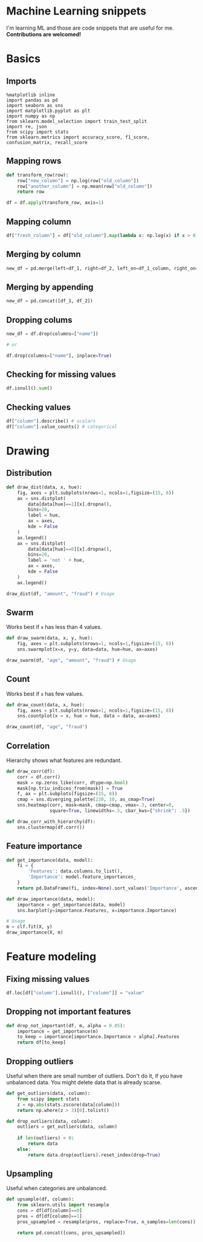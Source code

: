 # Machine Learning snippets

I'm learning ML and those are code snippets that are useful for me.
**Contributions are welcomed!**

# Basics

## Imports
```
%matplotlib inline
import pandas as pd
import seaborn as sns
import matplotlib.pyplot as plt
import numpy as np
from sklearn.model_selection import train_test_split
import re, json
from scipy import stats
from sklearn.metrics import accuracy_score, f1_score, confusion_matrix, recall_score
```

## Mapping rows

```python
def transform_row(row):
    row["new_column"] = np.log(row["old_column"])
    row["another_column"] = np.mean(row["old_column"])
    return row

df = df.apply(transform_row, axis=1)
```

## Mapping column

```python
df["fresh_column"] = df["old_column"].map(lambda x: np.log(x) if x > 0 else 0)
```

## Merging by column

```python
new_df = pd.merge(left=df_1, right=df_2, left_on=df_1_column, right_on=df_2_column)
```

## Merging by appending

```python
new_df = pd.concat([df_1, df_2])
```

## Dropping colums

```python
new_df = df.drop(columns=["name"])

# or

df.drop(columns=["name"], inplace=True)
```

## Checking for missing values

```python
df.isnull().sum()
```

## Checking values

```python
df["column"].describe() # scalars
df["column"].value_counts() # categorical
```

# Drawing

## Distribution

```python
def draw_dist(data, x, hue):
    fig, axes = plt.subplots(nrows=1, ncols=1,figsize=(15, 8))
    ax = sns.distplot(
        data[data[hue]==1][x].dropna(),
        bins=20,
        label = hue,
        ax = axes,
        kde = False
    )
    ax.legend()
    ax = sns.distplot(
        data[data[hue]==0][x].dropna(), 
        bins=20, 
        label = 'not ' + hue, 
        ax = axes, 
        kde = False
    )
    ax.legend()

draw_dist(df, "amount", "fraud") # Usage
```

## Swarm

Works best if `x` has less than 4 values.

```python
def draw_swarm(data, x, y, hue):
    fig, axes = plt.subplots(nrows=1, ncols=1,figsize=(15, 8))
    sns.swarmplot(x=x, y=y, data=data, hue=hue, ax=axes)

draw_swarm(df, "age", "amount", "fraud") # Usage
```

## Count

Works best if `x` has few values.

```python
def draw_count(data, x, hue):
    fig, axes = plt.subplots(nrows=1, ncols=1,figsize=(15, 8))
    sns.countplot(x = x, hue = hue, data = data, ax=axes)

draw_count(df, "age", "fraud")
```

## Correlation

Hierarchy shows what features are redundant.

```python
def draw_corr(df):
    corr = df.corr()
    mask = np.zeros_like(corr, dtype=np.bool)
    mask[np.triu_indices_from(mask)] = True
    f, ax = plt.subplots(figsize=(15, 8))
    cmap = sns.diverging_palette(220, 10, as_cmap=True)
    sns.heatmap(corr, mask=mask, cmap=cmap, vmax=.3, center=0,
                square=True, linewidths=.5, cbar_kws={"shrink": .5})

def draw_corr_with_hierarchy(df):
    sns.clustermap(df.corr())
```

## Feature importance

```python
def get_importance(data, model):
    fi = {
        'Features': data.columns.to_list(), 
        'Importance': model.feature_importances_
    }
    return pd.DataFrame(fi, index=None).sort_values('Importance', ascending=False)

def draw_importance(data, model):
    importance = get_importance(data, model)
    sns.barplot(y=importance.Features, x=importance.Importance)

# Usage
m = clf.fit(X, y)
draw_importance(X, m)
```

# Feature modeling

## Fixing missing values

```python
df.loc[df["column"].isnull(), ["column"]] = "value"
```

## Dropping not important features

```python
def drop_not_important(df, m, alpha = 0.05):
    importance = get_importance(m)
    to_keep = importance[importance.Importance > alpha].Features
    return df[to_keep]
```

## Dropping outliers

Useful when there are small number of outliers. 
Don't do it, if you have unbalanced data.
You might delete data that is already scarse.


```python
def get_outliers(data, column):
    from scipy import stats
    z = np.abs(stats.zscore(data[column]))
    return np.where(z > 3)[0].tolist()

def drop_outliers(data, column):
    outliers = get_outliers(data, column)
    
    if len(outliers) < 0:
        return data
    else:
        return data.drop(outliers).reset_index(drop=True)
```

## Upsampling

Useful when categories are unbalanced.

```python
def upsample(df, column):
    from sklearn.utils import resample
    cons = df[df[column]==0]
    pros = df[df[column]==1]
    pros_upsampled = resample(pros, replace=True, n_samples=len(cons))

    return pd.concat([cons, pros_upsampled])
```
